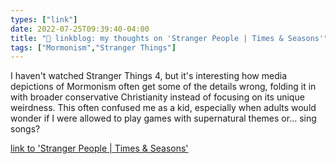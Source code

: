 ```yaml
---
types: ["link"]
date: 2022-07-25T09:39:40-04:00
title: "🔗 linkblog: my thoughts on 'Stranger People | Times & Seasons'"
tags: ["Mormonism","Stranger Things"]
---
```

I haven't watched Stranger Things 4, but it's interesting how media depictions of Mormonism often get some of the details wrong, folding it in with broader conservative Christianity instead of focusing on its unique weirdness. This often confused me as a kid, especially when adults would wonder if I were allowed to play games with supernatural themes or... sing songs?
 

[link to 'Stranger People | Times & Seasons'](https://www.timesandseasons.org/index.php/2022/07/stranger-people/)
